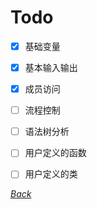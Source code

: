 ﻿# Todo
- [x] 基础变量
- [x] 基本输入输出
- [x] 成员访问
- [ ] 流程控制
- [ ] 语法树分析
- [ ] 用户定义的函数
- [ ] 用户定义的类


*[Back](../README.md)*